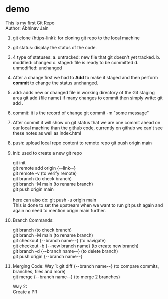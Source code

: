# demo
This is my first Git Repo <br>
Author: Abhinav Jain

1. git clone {https-link}: for cloning git repo to the local machine

2. git status: display the status of the code.

3. 4 type of statuses:
    a. untracked: new file that git doesn't yet tracked.
    b. modified: changed
    c. staged: file is ready to be committed
    d. unmodified: unchanged

4. After a change first we had to <b>Add</b> to make it staged and then perform <b>commit</b> to change the status unchanged.

5. add: adds new or changed file in working directory of the Git staging area
    git add {file name}
    if many changes to commit then simply write: git add .

6. commit: it is the record of change
    git commit -m "some message"

7. After commit it will show on git status that we are one commit ahead on our local machine than the github code, currently on github we can't see these notes as well as index.html

8. push: upload local repo content to remote repo
    git push origin main


9. init: used to create a new git repo

    git init<br>
    git remote add origin {--link--}<br>
    git remote -v (to verify remote)<br>
    git branch (to check branch)<br>
    git branch -M main (to rename branch)<br>
    git push origin main<br>
    <br>
    here can also do: git push -u origin main<br>
    This is done to set the upstream when we want to run git push again and again no need to mention origin main further.<br>

10. Branch Commands:

    git branch (to check branch)<br>
    git branch -M main (to rename branch)<br>
    git checkout {--branch name--} (to navigate)<br>
    git checkout -b {--new branch name} (to create new branch)<br>
    git branch -d {--branch name--} (to delete branch)<br>
    git push origin {--branch name--}<br>

11. Merging Code:
    Way 1:
        git diff {--branch name--} (to compare commits, branches, files and more)<br>
        git merge {--branch name--} (to merge 2 branches)<br>

    Way 2:<br>
    Create a PR<br>